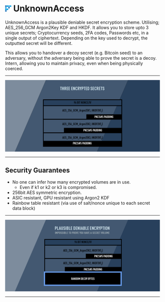 # <img height="20px" src="./.github/images/logo.svg"/> UnknownAccess

UnknownAccess is a plausible deniable secret encryption scheme. Utilising; AES_256_GCM Argon2Key KDF and HKDF. It allows you to store upto 3 unique secrets; Cryptocurrency seeds, 2FA codes, Passwords etc, in a single output of ciphertext. Depending on the key used to decrypt, the outputted secret will be different.

This allows you to handover a decoy secret (e.g. Bitcoin seed) to an adversary, without the adversary being able to prove the secret is a decoy. Intern, allowing you to maintain privacy, even when being physically coerced.

---

![PROTOCOL FIGURE ONE](./.github/images/banners.png)

---

## Security Guarantees
- No one can infer how many encrypted volumes are in use.
	- Even if k1 or k2 or k3 is compromised.
- 256bit AES symmetric encryption.
- ASIC resistant, GPU resistant using Argon2 KDF
- Rainbow table resistant (via use of salt/nonce unique to each secret data block)

---

![PROTOCOL FIGURE TWO](./.github/images/banners2.png)

---